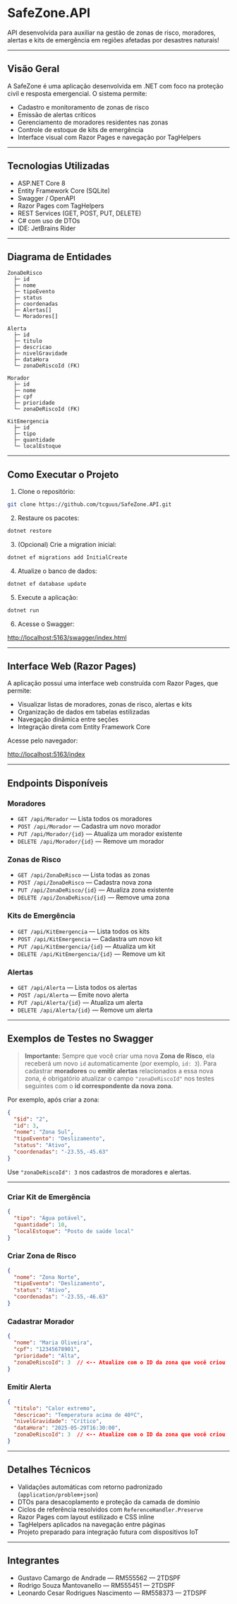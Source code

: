 # SafeZone.API

API desenvolvida para auxiliar na gestão de zonas de risco, moradores, alertas e kits de emergência em regiões afetadas por desastres naturais!

---

## Visão Geral

A SafeZone é uma aplicação desenvolvida em .NET com foco na proteção civil e resposta emergencial. O sistema permite:

* Cadastro e monitoramento de zonas de risco
* Emissão de alertas críticos
* Gerenciamento de moradores residentes nas zonas
* Controle de estoque de kits de emergência
* Interface visual com Razor Pages e navegação por TagHelpers

---

## Tecnologias Utilizadas

* ASP.NET Core 8
* Entity Framework Core (SQLite)
* Swagger / OpenAPI
* Razor Pages com TagHelpers
* REST Services (GET, POST, PUT, DELETE)
* C# com uso de DTOs
* IDE: JetBrains Rider

---

## Diagrama de Entidades

```
ZonaDeRisco
  ├─ id
  ├─ nome
  ├─ tipoEvento
  ├─ status
  ├─ coordenadas
  ├─ Alertas[]
  └─ Moradores[]

Alerta
  ├─ id
  ├─ titulo
  ├─ descricao
  ├─ nivelGravidade
  ├─ dataHora
  └─ zonaDeRiscoId (FK)

Morador
  ├─ id
  ├─ nome
  ├─ cpf
  ├─ prioridade
  └─ zonaDeRiscoId (FK)

KitEmergencia
  ├─ id
  ├─ tipo
  ├─ quantidade
  └─ localEstoque
```

---

## Como Executar o Projeto

1. Clone o repositório:

```bash
git clone https://github.com/tcguus/SafeZone.API.git
```

2. Restaure os pacotes:

```bash
dotnet restore
```

3. (Opcional) Crie a migration inicial:

```bash
dotnet ef migrations add InitialCreate
```

4. Atualize o banco de dados:

```bash
dotnet ef database update
```

5. Execute a aplicação:

```bash
dotnet run
```

6. Acesse o Swagger:

[http://localhost:5163/swagger/index.html](http://localhost:5163/swagger/index.html)

---

## Interface Web (Razor Pages)

A aplicação possui uma interface web construída com Razor Pages, que permite:

* Visualizar listas de moradores, zonas de risco, alertas e kits
* Organização de dados em tabelas estilizadas
* Navegação dinâmica entre seções
* Integração direta com Entity Framework Core

Acesse pelo navegador:

[http://localhost:5163/index](http://localhost:5163/index)

---

## Endpoints Disponíveis

### Moradores

* `GET /api/Morador` — Lista todos os moradores
* `POST /api/Morador` — Cadastra um novo morador
* `PUT /api/Morador/{id}` — Atualiza um morador existente
* `DELETE /api/Morador/{id}` — Remove um morador

### Zonas de Risco

* `GET /api/ZonaDeRisco` — Lista todas as zonas
* `POST /api/ZonaDeRisco` — Cadastra nova zona
* `PUT /api/ZonaDeRisco/{id}` — Atualiza zona existente
* `DELETE /api/ZonaDeRisco/{id}` — Remove uma zona

### Kits de Emergência

* `GET /api/KitEmergencia` — Lista todos os kits
* `POST /api/KitEmergencia` — Cadastra um novo kit
* `PUT /api/KitEmergencia/{id}` — Atualiza um kit
* `DELETE /api/KitEmergencia/{id}` — Remove um kit

### Alertas

* `GET /api/Alerta` — Lista todos os alertas
* `POST /api/Alerta` — Emite novo alerta
* `PUT /api/Alerta/{id}` — Atualiza um alerta
* `DELETE /api/Alerta/{id}` — Remove um alerta

---

## Exemplos de Testes no Swagger

> **Importante:** Sempre que você criar uma nova **Zona de Risco**, ela receberá um novo `id` automaticamente (por exemplo, `id: 3`).
> Para cadastrar **moradores** ou **emitir alertas** relacionados a essa nova zona, é obrigatório atualizar o campo `"zonaDeRiscoId"` nos testes seguintes com o **id correspondente da nova zona**.

Por exemplo, após criar a zona:

```json
{
  "$id": "2",
  "id": 3,
  "nome": "Zona Sul",
  "tipoEvento": "Deslizamento",
  "status": "Ativo",
  "coordenadas": "-23.55,-45.63"
}
```

Use `"zonaDeRiscoId": 3` nos cadastros de moradores e alertas.

---

### Criar Kit de Emergência

```json
{
  "tipo": "Água potável",
  "quantidade": 10,
  "localEstoque": "Posto de saúde local"
}
```

### Criar Zona de Risco

```json
{
  "nome": "Zona Norte",
  "tipoEvento": "Deslizamento",
  "status": "Ativo",
  "coordenadas": "-23.55,-46.63"
}
```

### Cadastrar Morador

```json
{
  "nome": "Maria Oliveira",
  "cpf": "12345678901",
  "prioridade": "Alta",
  "zonaDeRiscoId": 3  // <-- Atualize com o ID da zona que você criou
}
```

### Emitir Alerta

```json
{
  "titulo": "Calor extremo",
  "descricao": "Temperatura acima de 40ºC",
  "nivelGravidade": "Crítico",
  "dataHora": "2025-05-29T16:30:00",
  "zonaDeRiscoId": 3  // <-- Atualize com o ID da zona que você criou
}
```


---

## Detalhes Técnicos

* Validações automáticas com retorno padronizado (`application/problem+json`)
* DTOs para desacoplamento e proteção da camada de domínio
* Ciclos de referência resolvidos com `ReferenceHandler.Preserve`
* Razor Pages com layout estilizado e CSS inline
* TagHelpers aplicados na navegação entre páginas
* Projeto preparado para integração futura com dispositivos IoT

---

## Integrantes

* Gustavo Camargo de Andrade — RM555562 — 2TDSPF
* Rodrigo Souza Mantovanello — RM555451 — 2TDSPF
* Leonardo Cesar Rodrigues Nascimento — RM558373 — 2TDSPF
